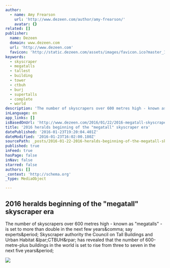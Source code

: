 ```yaml
---
author:
  - name: Amy Frearson
    url: 'http://www.dezeen.com/author/amy-frearson/'
    avatar: {}
related: []
publisher:
  name: Dezeen
  domain: www.dezeen.com
  url: 'http://www.dezeen.com'
  favicon: 'http://static.dezeen.com/assets/images/favicon.ico?master_1150'
keywords:
  - skyscraper
  - megatalls
  - tallest
  - building
  - tower
  - ctbuh
  - burj
  - supertalls
  - complete
  - world
description: 'The number of skyscrapers over 600 metres high - known as "megatalls" - is set to more than double in the next few years, say experts. Skyscraper authority the Council on Tall Buildings and Urban Habitat (CTBUH) has revealed that the number of 600-metre-plus buildings in the world is set to rise from three to seven in the next five years.'
inLanguage: en
app_links: []
isBasedOnUrl: 'http://www.dezeen.com/2016/01/22/2016-megatall-skyscraper-era-council-tall-buildings-urban-habitat-ctbuh/'
title: '2016 heralds beginning of the "megatall" skyscraper era'
datePublished: '2016-01-23T19:20:04.401Z'
dateModified: '2016-01-23T16:02:00.180Z'
sourcePath: _posts/2016-01-22-2016-heralds-beginning-of-the-megatall-skyscraper-era.md
published: true
inFeed: true
hasPage: false
inNav: false
starred: false
authors: []
_context: 'http://schema.org'
_type: MediaObject

---
```

<article style=""><h1>2016 heralds beginning of the "megatall" skyscraper era</h1><p>The number of skyscrapers over 600 metres high - known as "megatalls" - is set to more than double in the next few years&amp;comma; say experts&amp;period; Skyscraper authority the Council on Tall Buildings and Urban Habitat &amp;lpar;CTBUH&amp;rpar; has revealed that the number of 600-metre-plus buildings in the world is set to rise from three to seven in the next five years&amp;period;</p><img src="http://static.dezeen.com/uploads/2016/01/The-Kingdom-Tower_Adrian-Smith_Gordon-Gill-Architecture-_dezeen_social.jpg" /></article>